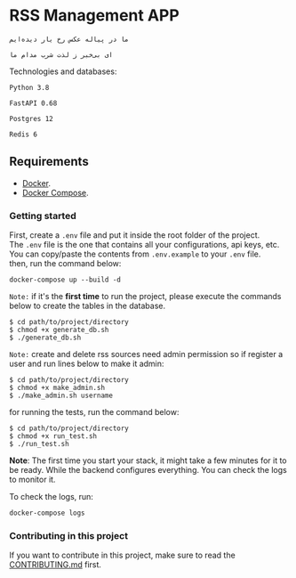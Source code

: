 # RSS Management APP


```
ما در پیاله عکس رخ یار دیده‌ایم

ای بی‌خبر ز لذت شرب مدام ما
```
Technologies and databases:

`Python 3.8`

`FastAPI 0.68`

`Postgres 12`

`Redis 6`

## Requirements

* [Docker](https://www.docker.com/).
* [Docker Compose](https://docs.docker.com/compose/install/).


### Getting started

First, create a `.env` file and put it inside the root folder of the project.  
The `.env` file is the one that contains all your configurations, api keys, etc.
You can copy/paste the contents from `.env.example` to your `.env` file.  
then, run the command below:
```
docker-compose up --build -d
```
`Note:` if it's the **first time** to run the project, please execute the commands below to create the tables in the database.
```
$ cd path/to/project/directory
$ chmod +x generate_db.sh
$ ./generate_db.sh
```
`Note:` create and delete rss sources need admin permission so if register a user and run lines below to make it admin:
```
$ cd path/to/project/directory
$ chmod +x make_admin.sh
$ ./make_admin.sh username
```
for running the tests, run the command below:
```
$ cd path/to/project/directory
$ chmod +x run_test.sh
$ ./run_test.sh
```
**Note**: The first time you start your stack, it might take a few minutes for it to be ready. While the backend configures everything. You can check the logs to monitor it.

To check the logs, run:

```bash
docker-compose logs
```
### Contributing in this project

If you want to contribute in this project, make sure to read the [CONTRIBUTING.md](CONTRIBUTING.md) first.
